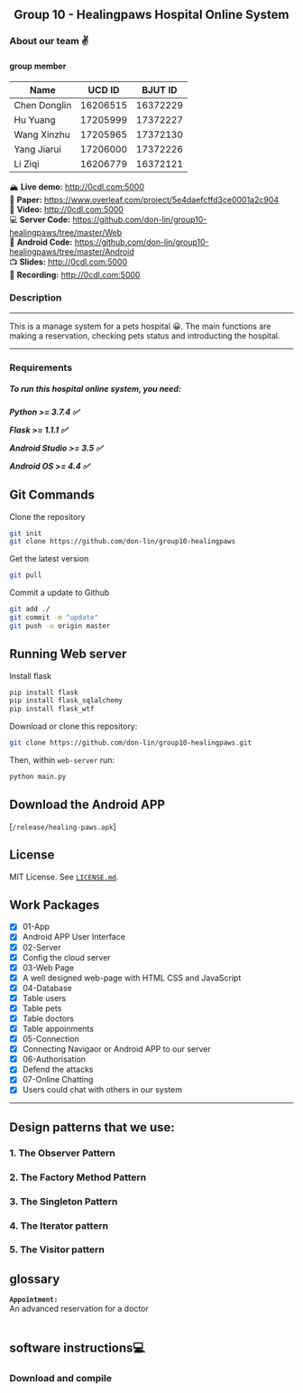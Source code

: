## <center>Group 10 - Healingpaws Hospital Online System</center>
### About our team &#x270C;
#### group member

| Name         | UCD ID | BJUT ID |
| ------------ | ------ | ------- |
| Chen Donglin |16206515|16372229 |
| Hu Yuang     |17205999|17372227 |
| Wang Xinzhu  |17205965|17372130 |
| Yang Jiarui  |17206000|17372226 |
| Li Ziqi      |16206779|16372121 |

🏔️ **Live demo:** http://0cdl.com:5000 <br>
📘 **Paper:** https://www.overleaf.com/project/5e4daefcffd3ce0001a2c904 <br>
🎥 **Video:** http://0cdl.com:5000 <br>
💻 **Server Code:** https://github.com/don-lin/group10-healingpaws/tree/master/Web <br>
📱 **Android Code:** https://github.com/don-lin/group10-healingpaws/tree/master/Android <br>
📺 **Slides:** http://0cdl.com:5000 <br>
🎤 **Recording:** http://0cdl.com:5000 <br>


### Description

<hr>
This is a manage system for a pets hospital &#x1f600;. The main functions are making a reservation, checking pets status and introducting the hospital.
<hr>
<h3>Requirements</h3>
<h5>To run this hospital online system, you need:<h5>
<p>Python >= 3.7.4  &#x2705;</p>
<p>Flask >= 1.1.1  &#x2705;</p>
<p>Android Studio >= 3.5  &#x2705;</p>
<p>Android OS >= 4.4  &#x2705;</p>

## Git Commands
  
Clone the repository
```bash
git init
git clone https://github.com/don-lin/group10-healingpaws
```

Get the latest version
```bash
git pull
```

Commit a update to Github

```bash
git add ./
git commit -m "update"
git push -u origin master
```

## Running Web server

Install flask
```bash
pip install flask
pip install flask_sqlalchemy
pip install flask_wtf
```

Download or clone this repository:

```bash
git clone https://github.com/don-lin/group10-healingpaws.git
```

Then, within `web-server` run:

```bash
python main.py
```

## Download the Android APP
[`/release/healing-paws.apk`]




## License

MIT License. See [`LICENSE.md`](LICENSE.md).

## Work Packages
- [x]  01-App
  - [x] Android APP User Interface
- [x]  02-Server
  - [x] Config the cloud server
- [x]  03-Web Page
  - [x] A well designed web-page with HTML CSS and JavaScript
- [x]  04-Database
  - [x] Table users
  - [x] Table pets
  - [x] Table doctors
  - [x] Table appoinments  
- [x]  05-Connection
  - [x] Connecting Navigaor or Android APP to our server
- [x]  06-Authorisation
  - [x] Defend the attacks
- [x]  07-Online Chatting
  - [x] Users could chat with others in our system

<hr>
<h2>Design patterns  that we use:</h2>
<h3>1. The Observer Pattern</h3>

<h3>2. The Factory Method Pattern</h3>

<h3>3. The Singleton Pattern</h3>

<h3>4. The Iterator pattern</h3>

<h3>5. The Visitor pattern</h3>

<h2>glossary</h2>

<strong>`Appointment:`</strong><br> An advanced reservation for a doctor<br><br>

<h2>software instructions&#x1F4BB;</h2>
<h3>Download and compile</h3>
